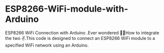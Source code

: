 # ESP8266-WiFi-module-with-Arduino
ESP8266 WiFi Connection with Arduino .Ever wondered 🤔🤔How to integrate the two ✌.This code is designed to connect an ESP8266 WiFi module to a specified WiFi network using an Arduino.
